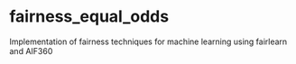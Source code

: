 # fairness_equal_odds
Implementation of fairness techniques for machine learning using fairlearn and AIF360
